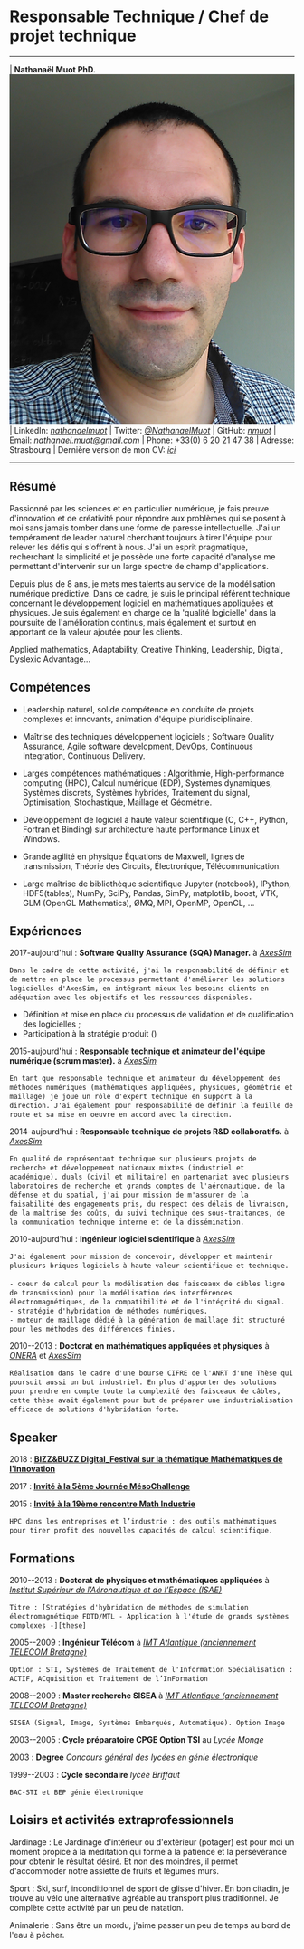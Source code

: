 # Responsable Technique / Chef de projet technique

----

| **Nathanaël Muot PhD.**                      ![nmt](nmt_2017.png)
| LinkedIn: *[nathanaelmuot][linkedin]*
| Twitter: *[\@NathanaelMuot][twitter]*
| GitHub: *[nmuot][github]*
| Email: *<nathanael.muot@gmail.com>*
| Phone: +33(0) 6 20 21 47 38
| Adresse: Strasbourg
| Dernière version de mon CV: *[ici][cvpdf]*

----


## Résumé

Passionné par les sciences et en particulier numérique, je fais preuve d'innovation et de créativité pour répondre aux problèmes qui se posent à moi sans jamais tomber dans une forme de paresse intellectuelle. J'ai un tempérament de leader naturel cherchant toujours à tirer l'équipe pour relever les défis qui s'offrent à nous. J'ai un esprit pragmatique, recherchant la simplicité et je possède une forte capacité d'analyse me permettant d'intervenir sur un large spectre de champ d'applications.

Depuis plus de 8 ans, je mets mes talents au service de la modélisation numérique prédictive. Dans ce cadre, je suis le principal référent technique concernant le développement logiciel en mathématiques appliquées et physiques. Je suis également en charge de la 'qualité logicielle' dans la poursuite de l'amélioration continus, mais également et surtout en apportant de la valeur ajoutée pour les clients.

Applied mathematics, Adaptability, Creative Thinking, Leadership, Digital, Dyslexic Advantage...


## Compétences

- Leadership naturel, solide compétence en conduite de projets complexes et innovants, animation d'équipe pluridisciplinaire.
  
- Maîtrise des techniques développement logiciels ; Software Quality Assurance, Agile software development, DevOps, Continuous Integration, Continuous Delivery.
  
- Larges compétences mathématiques : Algorithmie, High-performance computing (HPC), Calcul numérique (EDP), Systèmes dynamiques, Systèmes discrets, Systèmes hybrides, Traitement du signal, Optimisation, Stochastique, Maillage et Géométrie.

<!--
- Connaissance du maillage industriel et open source de la simulation numérique et des enjeux de demain (HPC, cloud, CAD, Visualisation, etc.).
-->

- Développement de logiciel à haute valeur scientifique (C, C++, Python, Fortran et Binding) sur architecture haute performance Linux et Windows.

- Grande agilité en physique Équations de Maxwell, lignes de transmission, Théorie des Circuits, Électronique, Télécommunication.

- Large maîtrise de bibliothèque scientifique Jupyter (notebook), IPython, HDF5(tables), NumPy, SciPy, Pandas, SimPy, matplotlib, boost, VTK, GLM (OpenGL Mathematics), ØMQ, MPI, OpenMP, OpenCL, ...

<!--
(Emacs, Éclipse, QtCreator, Valgrind, gdb, CMake, git, svn, mercurial, ..., MS Visual Studio)
- Latex, Markdown, ReST(Sphinx), LibreOffice, Ms Office
-->

## Expériences


2017-aujourd'hui
:   **Software Quality Assurance (SQA) Manager.** à *[AxesSim][axs]* 

    Dans le cadre de cette activité, j'ai la responsabilité de définir et de mettre en place le processus permettant d'améliorer les solutions logicielles d'AxesSim, en intégrant mieux les besoins clients en adéquation avec les objectifs et les ressources disponibles.
    
* Définition et mise en place du processus de validation et de qualification des logicielles ;
* Participation à la stratégie produit ()

2015-aujourd'hui
:   **Responsable technique et animateur de l'équipe numérique (scrum master).** à *[AxesSim][axs]*

    En tant que responsable technique et animateur du développement des méthodes numériques (mathématiques appliquées, physiques, géométrie et maillage) je joue un rôle d'expert technique en support à la direction. J'ai également pour responsabilité de définir la feuille de route et sa mise en oeuvre en accord avec la direction.

2014-aujourd'hui
:   **Responsable technique de projets R&D collaboratifs.** à *[AxesSim][axs]*

    En qualité de représentant technique sur plusieurs projets de recherche et développement nationaux mixtes (industriel et académique), duals (civil et militaire) en partenariat avec plusieurs laboratoires de recherche et grands comptes de l'aéronautique, de la défense et du spatial, j'ai pour mission de m'assurer de la faisabilité des engagements pris, du respect des délais de livraison, de la maîtrise des coûts, du suivi technique des sous-traitances, de la communication technique interne et de la dissémination.

<!--
    * Le projet [Conforme 2][17-20_conforme2] est une montée en TRL du projet [Conforme][13-16_conforme] ; d'une part pour lever les derniers verrous techniques et d'autre part de généraliser l'approche pour répondre aux besoins d'industrialisation. En partenariat avec XLim et Dassault Aviation.
    * Le projet [HOROCH][15-18_horoch] (Utilisation des HPC pour l’Optimisation des Radiocommunications des Objets Connectés proches de l’Homme) vise à l'utilisation d'une méthode de Galerkin Discontinus sur architecture massivement parallèle pour la modélisation de l'intéraction onde corps humain. En partenariat avec THALES Communications & Security, Cityzen Sciences, ONERA, IRMA, BodyCap.
    * Le projet [Conforme][13-16_conforme] est un projet de R&D amont permettant une meilleure prise en compte de faisceau de câbles proche des parois pour la CEM en partenariat avec XLim et Dassault Aviation.
    * Le projet [GREAT][12-14_great] est un transfert technologique public (ONERA, IRMA) / privé, visant à implémenter un solveur électromagnétique 3D dans le domaine temporel basé sur la méthode de Galerkin Discontinus sur architecture GPU.
-->


2010-aujourd'hui
:   **Ingénieur logiciel scientifique** à *[AxesSim][axs]*

    J'ai également pour mission de concevoir, développer et maintenir plusieurs briques logiciels à haute valeur scientifique et technique.

    - coeur de calcul pour la modélisation des faisceaux de câbles ligne de transmission) pour la modélisation des interférences électromagnétiques, de la compatibilité et de l'intégrité du signal.
    - stratégie d'hybridation de méthodes numériques.
    - moteur de maillage dédié à la génération de maillage dit structuré pour les méthodes des différences finies.

2010--2013
:   **Doctorat en mathématiques appliquées et physiques** à *[ONERA][onera]* et *[AxesSim][axs]*

    Réalisation dans le cadre d'une bourse CIFRE de l'ANRT d'une Thèse qui poursuit aussi un but industriel. En plus d'apporter des solutions pour prendre en compte toute la complexité des faisceaux de câbles, cette thèse avait également pour but de préparer une industrialisation efficace de solutions d'hybridation forte.


## Speaker

2018
: **[BIZZ&BUZZ Digital_Festival sur la thématique Mathématiques de l'innovation][2018mathinnov]**

2017 
: **[Invité à la 5ème Journée MésoChallenge][2017mesochallenge]**

2015 
: **[Invité à la 19ème rencontre Math Industrie][2015mathindus]**

    HPC dans les entreprises et l’industrie : des outils mathématiques pour tirer profit des nouvelles capacités de calcul scientifique.


## Formations

2010--2013
:   **Doctorat de physiques et mathématiques appliquées** à *[Institut Supérieur de l’Aéronautique et de l’Espace (ISAE)][isae]*

    Titre : [Stratégies d'hybridation de méthodes de simulation électromagnétique FDTD/MTL - Application à l'étude de grands systèmes complexes -][these]

2005--2009
:   **Ingénieur Télécom** à *[IMT Atlantique (anciennement TELECOM Bretagne)][imt]*

    Option : STI, Systèmes de Traitement de l'Information Spécialisation : ACTIF, ACquisition et Traitement de l’InFormation

2008--2009
:   **Master recherche SISEA** à *[IMT Atlantique (anciennement TELECOM Bretagne)][imt]*

    SISEA (Signal, Image, Systèmes Embarqués, Automatique). Option Image

2003--2005
:   **Cycle préparatoire CPGE Option TSI** au *Lycée Monge*

2003
:    **Degree** *Concours général des lycées en génie électronique*

1999--2003
:   **Cycle secondaire** *lycée Briffaut*

    BAC-STI et BEP génie électronique

## Loisirs et activités extraprofessionnels


Jardinage
: Le Jardinage d'intérieur ou d'extérieur (potager) est pour moi un moment propice à la méditation qui forme à la patience et la persévérance pour obtenir le résultat désiré. Et non des moindres, il permet d'accommoder notre assiette de fruits et légumes murs.

Sport
: Ski, surf, inconditionnel de sport de glisse d'hiver. En bon citadin, je trouve au vélo une alternative agréable au transport plus traditionnel. Je complète cette activité par un peu de natation.

Animalerie
: Sans être un mordu, j'aime passer un peu de temps au bord de l'eau à pêcher.

[cvpdf]: https://github.com/nmuot/curriculum/raw/master/cv_nmuot.pdf
[linkedin]: https://linkedin.com/in/nathanaelmuot
[twitter]: https://twitter.com/NathanaelMuot
[github]: https://github.com/nmuot
[axs]: http://www.axessim.eu/
[these]: http://tel.archives-ouvertes.fr/tel-00841708/
[onera]: http://www.onera.fr/en/demr
[imt]: http://www.imt-atlantique.fr/
[isae]: https://www.isae-supaero.fr/en/

[2018mathinnov]: http://bizzandbuzz.alsace/sessions/mathematiques-de-linnovation/
[2015mathindus]: http://smai.emath.fr/spip.php?article554&amp;amp;amp;amp;amp;amp;amp;amp;amp;amp;lang=fr
[2017mesochallenge]: https://www.calmip.univ-toulouse.fr/spip.php?article559

[17-20_conforme2]: https://www.axessim.fr/projects
[15-18_horoch]: https://www.axessim.fr/projects
[13-16_conforme]: http://www.agence-nationale-recherche.fr/Projet-ANR-12-ASTR-0042
[12-14_great]: https://www.axessim.fr/projects
